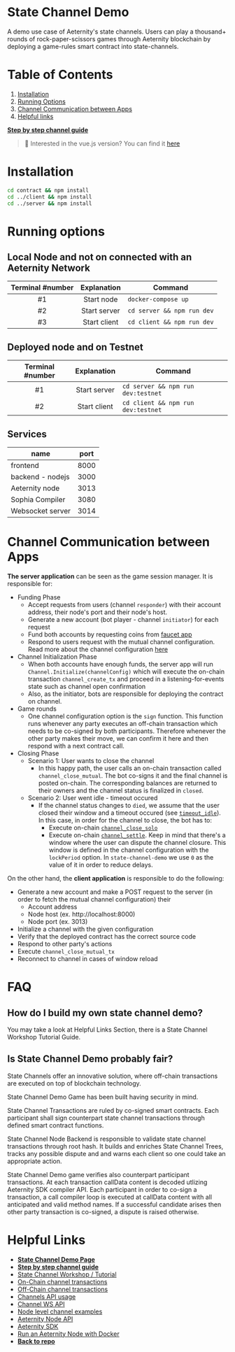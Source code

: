 # State Channel Demo
A demo use case of Aeternity's state channels. Users can play a thousand+ rounds of rock-paper-scissors games through Aeternity blockchain by deploying a game-rules smart contract into state-channels.

# Table of Contents 
1. [Installation](#installation)
2. [Running Options](#running-options)
3. [Channel Communication between Apps](#channel-communication-between-apps)
4. [Helpful links](#helpful-links)

**[Step by step channel guide](CHANNEL_USAGE.md)**

> 💚 Interested in the vue.js version? You can find it [here](https://github.com/aeternity/state-channel-demo/tree/vuejs)

# Installation 

```bash
cd contract && npm install
cd ../client && npm install
cd ../server && npm install
```


# Running options
## Local Node and not on connected with an Aeternity Network

|Terminal #number |  Explanation  |       Command     |
|:----------:|:-------------:|------|
|#1 | Start node |  `docker-compose up` |
|#2 | Start server |    `cd server && npm run dev`   |
|#3  | Start client | `cd client && npm run dev` |

## Deployed node and on Testnet

|Terminal #number |  Explanation  |       Command     |
|:----------:|:-------------:|------|
|#1 | Start server |    `cd server && npm run dev:testnet`   |
|#2  | Start client | `cd client && npm run dev:testnet` |

## Services

| name             | port |
| ---------------- | ---- |
| frontend | 8000 |
| backend - nodejs | 3000 |
| Aeternity node   | 3013 |
| Sophia Compiler  | 3080 |
| Websocket server | 3014 |



# Channel Communication between Apps

**The server application** can be seen as the game session manager. It is responsible for:
- Funding Phase
  - Accept requests from users (channel `responder`) with their account address, their node's port and their node's host.
  - Generate a new account (bot player - channel `initiator`) for each request
  - Fund both accounts by requesting coins from [faucet app](https://faucet.aepps.com/)
  - Respond to users request with the mutual channel configuration. Read more about the channel configuration [here](https://github.com/aeternity/protocol/blob/master/node/api/channels_api_usage.md#channel-establishing-parameters)
- Channel Initialization Phase
  - When both accounts have enough funds, the server app will run `Channel.Initialize(channelConfig)` which will execute the on-chain transaction `channel_create_tx` and proceed in a listening-for-events state such as channel open confirmation
  - Also, as the initiator, bots are responsible for deploying the contract on channel.
- Game rounds 
  - One channel configuration option is the `sign` function. This function runs whenever any party executes an off-chain transaction which needs to be co-signed by both participants. Therefore whenever the other party makes their move, we can confirm it here and then respond with a next contract call.
- Closing Phase
  - Scenario 1: User wants to close the channel
    - In this happy path, the user calls an on-chain transaction called `channel_close_mutual`. The bot co-signs it and the final channel is posted on-chain. The corresponding balances are returned to their owners and the channel status is finalized in `closed`.
  - Scenario 2: User went idle - timeout occured
    - If the channel status changes to `died`, we assume that the user closed their window and a timeout occured (see [`timeout_idle`](channel_close_mutual)). In this case, in order for the channel to close, the bot has to:
      - Execute on-chain [`channel_close_solo`](https://github.com/aeternity/protocol/blob/master/channels/ON-CHAIN.md#channel_close_solo)
      - Execute on-chain [`channel_settle`](https://github.com/aeternity/protocol/blob/master/channels/ON-CHAIN.md#channel_settle). Keep in mind that there's a window where the user can dispute the channel closure. This window is defined in the channel configuration with the `lockPeriod` option. In `state-channel-demo` we use `0` as the value of it in order to reduce delays.

On the other hand, the **client application** is responsible to do the following:
- Generate a new account and make a POST request to the server (in order to fetch the mutual channel configuration) their
  - Account address
  - Node host (ex. http://localhost:8000)
  - Node port (ex. 3013)
- Initialize a channel with the given configuration
- Verify that the deployed contract has the correct source code
- Respond to other party's actions
- Execute `channel_close_mutual_tx`
- Reconnect to channel in cases of window reload

# FAQ

## How do I build my own state channel demo?

You may take a look at Helpful Links Section, there is a State Channel Workshop Tutorial Guide.

## Is State Channel Demo probably fair?

State Channels offer an innovative solution, where off-chain transactions are executed on top of blockchain technology. 

State Channel Demo Game has been built having security in mind. 

State Channel Transactions are ruled by co-signed smart contracts. Each participant shall sign counterpart state channel transactions through defined smart contract functions. 

State Channel Node Backend is responsible to validate state channel transactions through root hash. It builds and enriches State Channel Trees, tracks any possible dispute and and warns each client so one could take an appropriate action.

State Channel Demo game verifies also counterpart participant transactions. At each transaction callData content is decoded utlizing Aeternity SDK compiler API. Each participant in order to co-sign a transaction, a call compiler loop is executed at callData content with all anticipated and valid method names. If a successful candidate arises then other party transaction is co-signed, a dispute is raised otherwise.

# Helpful Links
- **[State Channel Demo Page](https://statechannel.aepps.com)**
- **[Step by step channel guide](CHANNEL_USAGE.md)**
- [State Channel Workshop / Tutorial](https://github.com/aeternity/state-channel-workshop)
- [On-Chain channel transactions](https://github.com/aeternity/protocol/blob/master/channels/ON-CHAIN.md)
- [Off-Chain channel transactions](https://github.com/aeternity/protocol/blob/master/channels/OFF-CHAIN.md)
- [Channels API usage](https://github.com/aeternity/protocol/blob/master/node/api/channels_api_usage.md)
- [Channel WS API](https://github.com/aeternity/protocol/blob/master/node/api/channel_ws_api.md)
- [Node level channel examples](https://github.com/aeternity/protocol/tree/master/node/api/examples/channels)
- [Aeternity Node API](https://api-docs.aeternity.io/) 
- [Aeternity SDK](https://github.com/aeternity/aepp-sdk-js)
- [Run an Aeternity Node with Docker](https://docs.aeternity.io/en/stable/docker/)
- **[Back to repo](https://github.com/aeternity/state-channel-demo)**
